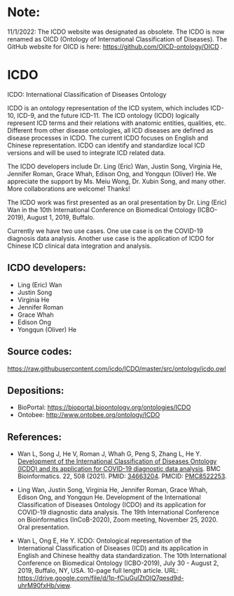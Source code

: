# Note:

11/1/2022: The ICDO website was designated as obsolete. The ICDO is now renamed as OICD (Ontology of International Classification of Diseases). The GitHub website for OICD is here: 
https://github.com/OICD-ontology/OICD . 

# ICDO
ICDO: International Classification of Diseases Ontology

ICDO is an ontology representation of the ICD system, which includes ICD-10, ICD-9, and the future ICD-11. The ICD ontology (ICDO) logically represent ICD terms and their relations with anatomic entities, qualities, etc. Different from other disease ontologies, all ICD diseases are defined as disease processes in ICDO. The current ICDO focuses on English and Chinese representation. ICDO can identify and standardize local ICD versions and will be used to integrate ICD related data. 

The ICDO developers include Dr. Ling (Eric) Wan, Justin Song, Virginia He, Jennifer Roman, Grace Whah, Edison Ong, and Yongqun (Oliver) He. We appreciate the support by Ms. Meiu Wong, Dr. Xubin Song, and many other. More collaborations are welcome! Thanks! 

The ICDO work was first presented as an oral presentation by Dr. Ling (Eric) Wan in the 10th International Conference on Biomedical Ontology (ICBO-2019), August 1, 2019, Buffalo. 

Currently we have two use cases. One use case is on the COVID-19 diagnosis data analysis. Another use case is the application of ICDO for Chinese ICD clinical data integration and analysis. 

## ICDO developers: 
- Ling (Eric) Wan
- Justin Song
- Virginia He
- Jennifer Roman
- Grace Whah
- Edison Ong
- Yongqun (Oliver) He

## Source codes:
https://raw.githubusercontent.com/icdo/ICDO/master/src/ontology/icdo.owl

## Depositions:
- BioPortal: https://bioportal.bioontology.org/ontologies/ICDO 
- Ontobee: http://www.ontobee.org/ontology/ICDO  

## References:

- Wan L, Song J, He V, Roman J, Whah G, Peng S, Zhang L, He Y. [Development of the International Classification of Diseases Ontology (ICDO) and its application for COVID-19 diagnostic data analysis](https://bmcbioinformatics.biomedcentral.com/articles/10.1186/s12859-021-04402-2). BMC Bioinformatics. 22, 508 (2021). PMID: [34663204](https://pubmed.ncbi.nlm.nih.gov/34663204/). PMCID: [PMC8522253](https://www.ncbi.nlm.nih.gov/pmc/articles/PMC8522253/).

- Ling Wan, Justin Song, Virginia He, Jennifer Roman, Grace Whah, Edison Ong, and Yongqun He. Development of the International Classification of Diseases Ontology (ICDO) and its application for COVID-19 diagnostic data analysis. The 19th International Conference on Bioinformatics (InCoB-2020), Zoom meeting, November 25, 2020. Oral presentation. 

- Wan L, Ong E, He Y. ICDO: Ontological representation of the International Classification of Diseases (ICD) and its application in English and Chinese healthy data standardization. The 10th International Conference on Biomedical Ontology (ICBO-2019), July 30 - August 2, 2019, Buffalo, NY, USA. 10-page full length article. URL: https://drive.google.com/file/d/1p-fCiuGuIZtOIQ7qesd9d-uhrM90fxHb/view. 
